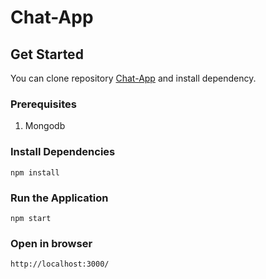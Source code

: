 # Chat-App

## Get Started

You can clone repository [Chat-App](https://github.com/Pooja-22/Chat-App.git) and install dependency.

### Prerequisites

1. Mongodb

### Install Dependencies

```
npm install
```
### Run the Application

```
npm start
```
### Open in browser

```
http://localhost:3000/
```
